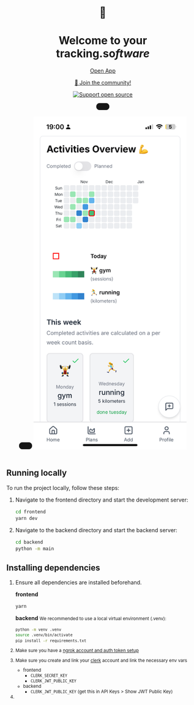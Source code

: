 <div align="center">

# 🎯

# Welcome to your<br/>**tracking.so*ftware***

[Open App](https://app.tracking.so)

[👋 Join the community!](https://discord.gg/DaH7pqax)

<a href="https://ko-fi.com/alexramalho">
  <img src="https://img.shields.io/badge/Support-❤️-black?style=for-the-badge" alt="Support open source" />
</a>

<div class="flex flex-col items-center gap-4">

  <a href="https://discord.gg/DaH7pqax" style="
    display: inline-flex;
    align-items: center;
    justify-content: center;
    border-radius: 0.5rem;
    padding: 0.5rem 1rem;
    font-size: 0.875rem;
    font-weight: 500;
    background-color: hsl(0 0% 9%);
    color: white;
    text-decoration: none;
    transition: background-color 150ms;
    cursor: pointer;
    border: 1px solid hsl(0 0% 9%);
    box-shadow: 0 1px 2px 0 rgb(0 0 0 / 0.05);
  ">
    
  </a>

  <img src="assets/img1.PNG" width="400px" alt="iPhone screenshot" />
</div>
</div>

<br/>

## Running locally

To run the project locally, follow these steps:

1. Navigate to the frontend directory and start the development server:

   ```sh
   cd frontend
   yarn dev
   ```

2. Navigate to the backend directory and start the backend server:
   ```sh
   cd backend
   python -m main
   ```

## Installing dependencies

1. Ensure all dependencies are installed beforehand.

   **frontend**

   ```sh
   yarn
   ```

   **backend** <small>We recommended to use a local virtual environment (.venv):</smalll>

   ```sh
   python -m venv .venv
   source .venv/bin/activate
   pip install -r requirements.txt
   ```

2. Make sure you have a [ngrok account and auth token setup](https://ngrok.com/docs/getting-started/)
3. Make sure you create and link your [clerk](https://clerk.com/) account and link the necessary env vars
   - frontend
     - `CLERK_SECRET_KEY`
     - `CLERK_JWT_PUBLIC_KEY`
   - backend
     - `CLERK_JWT_PUBLIC_KEY` (get this in API Keys > Show JWT Public Key)
4.
